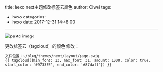 title: hexo next主题修改标签云颜色
author: Ciwei
tags:
  - hexo
categories:
  - hexo
date: 2017-12-31 14:48:00
---
![paste image](http://oisa91ton.bkt.clouddn.com/151470296257694j6rjuk.png?imageslim)
<!--more-->
更改标签云（tagcloud）的颜色
修改：
```
文件位置：~/blog/themes/next/layout/page.swig
{{ tagcloud({min_font: 13, max_font: 31, amount: 1000, color: true, start_color: '#9733EE', end_color: '#87daff'}) }}
```
